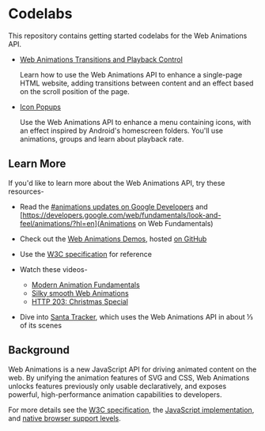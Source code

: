 # Codelabs

This repository contains getting started codelabs for the Web Animations API.

* [Web Animations Transitions and Playback Control](io2015)

  Learn how to use the Web Animations API to enhance a single-page HTML website, adding transitions between content and an effect based on the scroll position of the page.

* [Icon Popups](iconpopups)

  Use the Web Animations API to enhance a menu containing icons, with an effect inspired by Android's homescreen folders. You'll use animations, groups and learn about playback rate.

## Learn More

If you'd like to learn more about the Web Animations API, try these resources-

* Read the [#animations updates on Google Developers](https://developers.google.com/web/updates/tags/animations) and  [https://developers.google.com/web/fundamentals/look-and-feel/animations/?hl=en](Animations on Web Fundamentals)

* Check out the [Web Animations Demos](http://web-animations.github.io/web-animations-demos/), hosted [on GitHub](https://github.com/web-animations/web-animations-demos)

* Use the [W3C specification](https://w3c.github.io/web-animations/) for reference

* Watch these videos-
  * [Modern Animation Fundamentals](https://www.youtube.com/watch?v=WaNoqBAp8NI)
  * [Silky smooth Web Animations](https://www.youtube.com/watch?v=ep0_0W0qWsc)
  * [HTTP 203: Christmas Special](https://www.youtube.com/watch?v=tNgBQC9qMP4)

* Dive into [Santa Tracker](https://github.com/google/santa-tracker-web), which uses the Web Animations API in about ⅓ of its scenes

## Background

Web Animations is a new JavaScript API for driving animated content on the web. By unifying the animation features of SVG and CSS, Web Animations unlocks features previously only usable declaratively, and exposes powerful, high-performance animation capabilities to developers.

For more details see the [W3C specification](http://w3c.github.io/web-animations/), the [JavaScript implementation](https://github.com/web-animations/web-animations-js), and [native browser support levels](http://caniuse.com/#feat=web-animation).

